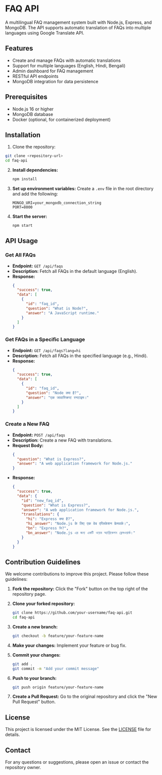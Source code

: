 # FAQ API

A multilingual FAQ management system built with Node.js, Express, and MongoDB. The API supports automatic translation of FAQs into multiple languages using Google Translate API.

## Features

- Create and manage FAQs with automatic translations
- Support for multiple languages (English, Hindi, Bengali)
- Admin dashboard for FAQ management
- RESTful API endpoints
- MongoDB integration for data persistence

## Prerequisites

- Node.js 16 or higher
- MongoDB database
- Docker (optional, for containerized deployment)

## Installation

1. Clone the repository:
```bash
git clone <repository-url>
cd faq-api
```

2. **Install dependencies:**
   ```bash
   npm install
   ```

3. **Set up environment variables:**
   Create a `.env` file in the root directory and add the following:
   ```env
   MONGO_URI=your_mongodb_connection_string
   PORT=8000
   ```

4. **Start the server:**
   ```bash
   npm start
   ```

## API Usage

### Get All FAQs

- **Endpoint:** `GET /api/faqs`
- **Description:** Fetch all FAQs in the default language (English).
- **Response:**
  ```json
  {
    "success": true,
    "data": [
      {
        "id": "faq_id",
        "question": "What is Node?",
        "answer": "A JavaScript runtime."
      }
    ]
  }
  ```

### Get FAQs in a Specific Language

- **Endpoint:** `GET /api/faqs?lang=hi`
- **Description:** Fetch all FAQs in the specified language (e.g., Hindi).
- **Response:**
  ```json
  {
    "success": true,
    "data": [
      {
        "id": "faq_id",
        "question": "Node क्या है?",
        "answer": "एक जावास्क्रिप्ट रनटाइम।"
      }
    ]
  }
  ```

### Create a New FAQ

- **Endpoint:** `POST /api/faqs`
- **Description:** Create a new FAQ with translations.
- **Request Body:**
  ```json
  {
    "question": "What is Express?",
    "answer": "A web application framework for Node.js."
  }
  ```
- **Response:**
  ```json
  {
    "success": true,
    "data": {
      "id": "new_faq_id",
      "question": "What is Express?",
      "answer": "A web application framework for Node.js.",
      "translations": {
        "hi": "Express क्या है?",
        "hi_answer": "Node.js के लिए एक वेब एप्लिकेशन फ्रेमवर्क।",
        "bn": "Express কি?",
        "bn_answer": "Node.js এর জন্য একটি ওয়েব অ্যাপ্লিকেশন ফ্রেমওয়ার্ক।"
      }
    }
  }
  ```

## Contribution Guidelines

We welcome contributions to improve this project. Please follow these guidelines:

1. **Fork the repository:**
   Click the "Fork" button on the top right of the repository page.

2. **Clone your forked repository:**
   ```bash
   git clone https://github.com/your-username/faq-api.git
   cd faq-api
   ```

3. **Create a new branch:**
   ```bash
   git checkout -b feature/your-feature-name
   ```

4. **Make your changes:**
   Implement your feature or bug fix.

5. **Commit your changes:**
   ```bash
   git add .
   git commit -m "Add your commit message"
   ```

6. **Push to your branch:**
   ```bash
   git push origin feature/your-feature-name
   ```

7. **Create a Pull Request:**
   Go to the original repository and click the "New Pull Request" button.

## License

This project is licensed under the MIT License. See the [LICENSE](LICENSE) file for details.

## Contact

For any questions or suggestions, please open an issue or contact the repository owner.
